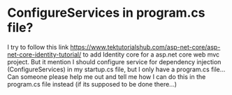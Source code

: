 
# ConfigureServices in program.cs file?

I try to follow this link https://www.tektutorialshub.com/asp-net-core/asp-net-core-identity-tutorial/ to add Identity core for a asp.net core web mvc project. But it mention I should configure service for dependency injection (ConfigureServices) in my startup.cs file, but I only have a program.cs file... Can someone please help me out and tell me how I can do this in the program.cs file instead (if its supposed to be done there...)

        